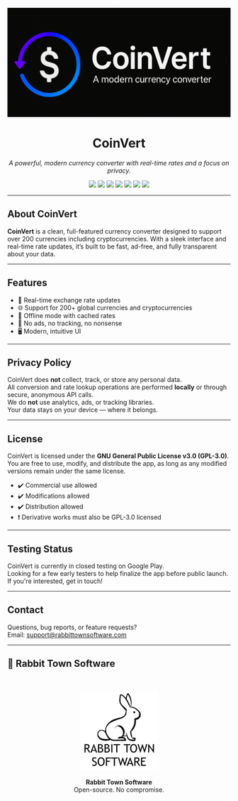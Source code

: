 <!-- Banner Image at the top, full width -->
<p align="center">
  <img src="https://raw.githubusercontent.com/rabbit-town-software/coinvert/master/assets/banner.jpg" alt="CoinVert Banner"/>
</p>

<h1 align="center">CoinVert</h1>
<p align="center"><em>A powerful, modern currency converter with real-time rates and a focus on privacy.</em></p>

<p align="center">
  <img src="https://img.shields.io/badge/License-GPLv3-blue.svg">
  <img src="https://img.shields.io/badge/build-pending-lightgrey.svg">
  <img src="https://img.shields.io/github/issues/rabbit-town-software/coinvert.svg">
  <img src="https://img.shields.io/github/last-commit/rabbit-town-software/coinvert">
  <img src="https://img.shields.io/github/languages/code-size/rabbit-town-software/coinvert">
  <img src="https://img.shields.io/github/languages/top/rabbit-town-software/coinvert">
  <img src="https://img.shields.io/github/contributors/rabbit-town-software/coinvert">
</p>

---

## About CoinVert

**CoinVert** is a clean, full-featured currency converter designed to support over 200 currencies including cryptocurrencies. With a sleek interface and real-time rate updates, it’s built to be fast, ad-free, and fully transparent about your data.

---

## Features

- 🔁 Real-time exchange rate updates  
- 🌐 Support for 200+ global currencies and cryptocurrencies  
- 📶 Offline mode with cached rates  
- 🚫 No ads, no tracking, no nonsense  
- 🖥️ Modern, intuitive UI  

---

## Privacy Policy

CoinVert does **not** collect, track, or store any personal data.  
All conversion and rate lookup operations are performed **locally** or through secure, anonymous API calls.  
We do **not** use analytics, ads, or tracking libraries.  
Your data stays on your device — where it belongs.

---

## License

CoinVert is licensed under the **GNU General Public License v3.0 (GPL-3.0)**.  
You are free to use, modify, and distribute the app, as long as any modified versions remain under the same license.

- ✔️ Commercial use allowed
- ✔️ Modifications allowed
- ✔️ Distribution allowed
- ❗ Derivative works must also be GPL-3.0 licensed

---

## Testing Status

CoinVert is currently in closed testing on Google Play.  
Looking for a few early testers to help finalize the app before public launch.  
If you're interested, get in touch!

---

## Contact

Questions, bug reports, or feature requests?  
Email: [support@rabbittownsoftware.com](mailto:support@rabbittownsoftware.com)

---

## 🐇 Rabbit Town Software

<br/>

<p align="center">
  <img src="https://github.com/Rabbit-Town-Software/misa-engine/blob/eb3aa63bad02385d2af4b7b130d1bde70e2a2715/assets/rabbittownlogo.jpg?raw=true" alt="Rabbit Town Software Logo" width="180"/>
</p>

<p align="center">
  <strong>Rabbit Town Software</strong><br/>
  Open-source. No compromise.
</p>

